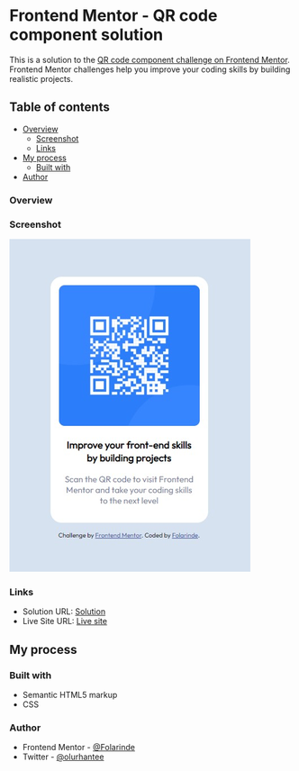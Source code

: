 # Frontend Mentor - QR code component solution

This is a solution to the [QR code component challenge on Frontend Mentor](https://www.frontendmentor.io/challenges/qr-code-component-iux_sIO_H). Frontend Mentor challenges help you improve your coding skills by building realistic projects. 

## Table of contents

- [Overview](#overview)
  - [Screenshot](#screenshot)
  - [Links](#links)
- [My process](#my-process)
  - [Built with](#built-with)
- [Author](#author)

### Overview

### Screenshot

![Screenshot](./images/fm_c1.jpg)


### Links

- Solution URL: [Solution](https://github.com/Folarinde/QR-Code-component)
- Live Site URL: [Live site](https://folarinde.github.io/QR-Code-component/)

## My process

### Built with

- Semantic HTML5 markup
- CSS

### Author

- Frontend Mentor - [@Folarinde](https://www.frontendmentor.io/profile/Folarinde)
- Twitter - [@olurhantee](https://www.twitter.com/olurhantee)
